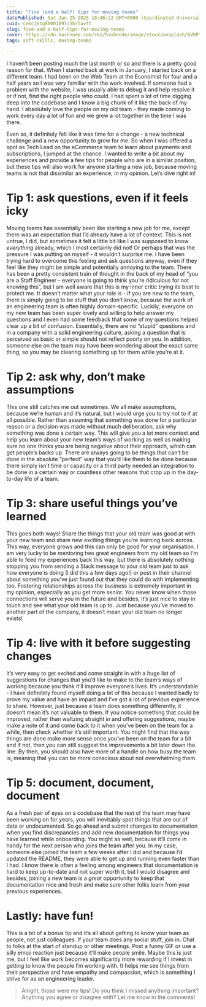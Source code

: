 ```yaml
---
title: "Five (and a half) tips for moving teams"
datePublished: Sat Jan 25 2025 18:46:22 GMT+0000 (Coordinated Universal Time)
cuid: cm6cjktq8000109lc5hr5avft
slug: five-and-a-half-tips-for-moving-teams
cover: https://cdn.hashnode.com/res/hashnode/image/stock/unsplash/6VhPY27jdps/upload/abce027e34a1c9d6d560e0e289349def.jpeg
tags: soft-skills, moving-teams

---
```


I haven’t been posting much the last month or so and there is a pretty good reason for that. When I started back at work in January, I started back on a different team. I had been on the Web Team at the Economist for four and a half years so I was *very* familiar with the work involved. If someone had a problem with the website, I was usually able to debug it and help resolve it or if not, find the right people who could. I had spent a lot of time digging deep into the codebase and I know a big chunk of it like the back of my hand. I absolutely love the people on my old team - they made coming to work every day a lot of fun and we grew a lot together in the time I was there.

Even so, it definitely felt like it was time for a change - a new technical challenge and a new opportunity to grow for me. So when I was offered a spot as Tech Lead on the eCommerce team to learn about payments and subscriptions, I jumped at the chance. I wanted to write a bit about my experiences and provide a few tips for people who are in a similar position, but these tips will also work for anyone starting a new job, because moving teams is not that dissimilar an experience, in my opinion. Let’s dive right in!

# Tip 1: ask questions, even if it feels icky

Moving teams has essentially been like starting a new job for me, except there was an expectation that I’d already have a lot of context. This is not untrue, I did, but sometimes it felt a little bit like I was supposed to know *everything* already, which I most certainly did not! Or perhaps that was the pressure I was putting on myself - it wouldn’t surprise me. I have been trying hard to overcome this feeling and ask questions anyway, even if they feel like they might be simple and potentially annoying to the team. There has been a pretty consistent train of thought in the back of my head of “you are a Staff Engineer - everyone is going to think you’re ridiculous for not knowing this”, but I am well aware that this is my inner critic trying its best to protect me. It doesn’t matter what your role is - if you are new to the team, there is simply going to be stuff that you don’t know, because the work of an engineering team is often highly domain-specific. Luckily, everyone on my new team has been super lovely and willing to help answer my questions and I even had some feedback that some of my questions helped clear up a bit of confusion. Essentially, there are no “stupid” questions and in a company with a solid engineering culture, asking a question that is perceived as basic or simple should not reflect poorly on you. In addition, someone else on the team may have been wondering about the exact same thing, so you may be clearing something up for them while you’re at it.

# Tip 2: ask why, don’t make assumptions

This one still catches me out sometimes. We all make assumptions, because we’re human and it’s natural, but I would urge you to try not to if at all possible. Rather than assuming that something was done for a particular reason or a decision was made without much deliberation, ask why something was done a certain way. This will give you a lot more context and help you learn about your new team’s ways of working as well as making sure no one thinks you are being negative about their approach, which can get people’s backs up. There are always going to be things that can’t be done in the absolute “perfect” way that you’d like them to be done because there simply isn’t time or capacity or a third party needed an integration to be done in a certain way or countless other reasons that crop up in the day-to-day life of a team.

# Tip 3: share useful things you’ve learned

This goes both ways! Share the things that your old team was good at with your new team and share new exciting things you’re learning back across. This way, everyone grows and this can only be good for your organisation. I am very lucky to be mentoring two great engineers from my old team so I’m able to feed my experiences back this way, but there is absolutely nothing stopping you from sending a Slack message to your old team just to ask how everyone is doing (I did this a few days ago!) or post in their channel about something you’ve just found out that they could do with implementing too. Fostering relationships across the business is extremely important in my opinion, especially as you get more senior. You never know when those connections will serve you in the future and besides, it’s just nice to stay in touch and see what your old team is up to. Just because you’ve moved to another part of the company, it doesn’t mean your old team no longer exists!

# Tip 4: live with it before suggesting changes

It’s very easy to get excited and come straight in with a huge list of suggestions for changes that you’d like to make to the team’s ways of working because you think it’ll improve everyone’s lives. It’s understandable - I have definitely found myself doing a bit of this because I wanted badly to prove my value and have an impact and I’ve got a lot of previous experience to share. However, just because a team does something differently, it doesn’t mean it’s not valuable to them. If you notice something that could be improved, rather than waltzing straight in and offering suggestions, maybe make a note of it and come back to it when you’ve been on the team for a while, then check whether it’s still important. You might find that the way things are done make more sense once you’ve been on the team for a bit and if not, then you can still suggest the improvements a bit later down the line. By then, you should also have more of a handle on how busy the team is, meaning that you can be more conscious about not overwhelming them.

# Tip 5: document, document, document

As a fresh pair of eyes on a codebase that the rest of the team may have been working on for years, you will inevitably spot things that are out of date or undocumented. So go ahead and submit changes to documentation when you find discrepancies and add new documentation for things you have learned while onboarding. You might as well, because it’ll come in handy for the next person who joins the team after you. In my case, someone else joined the team a few weeks after I did and because I’d updated the README, they were able to get up and running even faster than I had. I know there is often a feeling among engineers that documentation is hard to keep up-to-date and not super worth it, but I would disagree and besides, joining a new team is a *great* opportunity to keep that documentation nice and fresh and make sure other folks learn from your previous experiences.

# Lastly: have fun!

This is a bit of a bonus tip and it’s all about getting to know your team as people, not just colleagues. If your team does any social stuff, join in. Chat to folks at the start of standup or other meetings. Post a funny GIF or use a silly emoji reaction just because it’ll make people smile. Maybe this is just me, but I feel like work becomes significantly more rewarding if I invest in getting to know the people I’m working with. It helps me see things from their perspective and have empathy and compassion, which is something I strive for as an engineering leader.

> Alright, those were my tips! Do you think I missed anything important? Anything you agree or disagree with? Let me know in the comments!